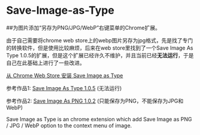 # Save-Image-as-Type

##为图片添加“另存为PNG/JPG/WebP”右键菜单的Chrome扩展。

由于自己需要将chrome web store上的webp图片另存为jpg格式，先是找了专门的转换软件，但是使用比较麻烦，后来在web store里找到了一个Save Image As Type 1.0.5的扩展，但是这个扩展已经许久不维护，并且当前已经**无法运行**，于是自己在此基础上进行了一些改进。

[从 Chrome Web Store 安装 Save Image as Type](https://chrome.google.com/webstore/detail/gabfmnliflodkdafenbcpjdlppllnemd)


参考作品1: [Save Image As Type 1.0.5](https://chrome.google.com/webstore/detail/ibcmpbjdpbkbdgejlchkllfiagebgbjp)
(无法运行)

参考作品2: [Save Image As PNG 1.0.2](https://chrome.google.com/webstore/detail/nkokmeaibnajheohncaamjggkanfbphi)
(只能保存为PNG，不能保存为JPG和WebP)

Save Image as Type is  an chrome extension which add Save Image as PNG / JPG / WebP option to the context menu of image.
